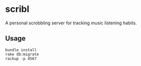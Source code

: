 # scribl
A personal scrobbling server for tracking music listening habits.

## Usage
```
bundle install
rake db:migrate
rackup -p 4567
```
